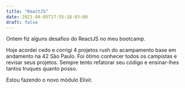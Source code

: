```yaml
---
title: "ReactJS"
date: 2021-04-05T17:55:18-03:00
draft: false
---
```


Ontem fiz alguns desafios do ReactJS no meu bootcamp.

Hoje acordei cedo e corrigi 4 projetos rush
do acampamento base em andamento na 42 São Paulo.
Foi ótimo conhecer todos os campistas e revisar seus projetos.
Sempre tento refatorar seu código e ensinar-lhes tantos truques quanto posso.

Estou fazendo o novo módulo Elixir.
